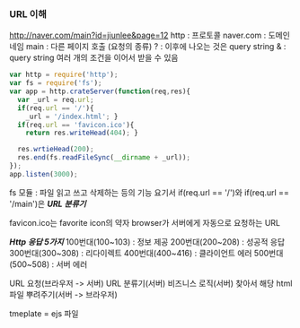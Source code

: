### URL 이해
http://naver.com/main?id=jiunlee&page=12
http : 프로토콜
naver.com : 도메인 네임
main : 다른 페이지 호출 (요청의 종류)
? : 이후에 나오는 것은 query string
& : query string 여러 개의 조건을 이어서 받을 수 있음

```javascript
var http = require('http');
var fs = require('fs');
var app = http.crateServer(function(req,res){
  var _url = req.url;
  if(req.url == '/'){
    _url = '/index.html'; }
  if(req.url == 'favicon.ico'){
    return res.writeHead(404); }

  res.wrtieHead(200);
  res.end(fs.readFileSync(__dirname + _url));
});
app.listen(3000);
```
fs 모듈 : 파일 읽고 쓰고 삭제하는 등의 기능
요기서 if(req.url == '/')와 if(req.url == '/main')은 ***URL 분류기***

favicon.ico는 favorite icon의 약자
browser가 서버에게 자동으로 요청하는 URL

***Http 응답 5가지***
100번대(100~103) : 정보 제공
200번대(200~208) : 성공적 응답
300번대(300~308) : 리다이렉트
400번대(400~416) : 클라이언트 에러
500번대(500~508) : 서버 에러

URL 요청(브라우저 -> 서버)
URL 분류기(서버)
비즈니스 로직(서버) 찾아서
해당 html 파일 뿌려주기(서버 -> 브라우저)

tmeplate = ejs 파일
